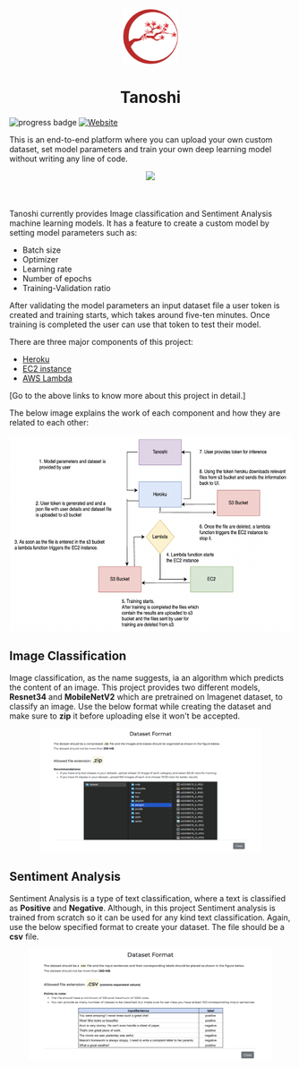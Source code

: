 <div align="center">
  <img src="web/static/information/logo.png" height="100px" />
  <h1 class="custom-inline">Tanoshi</h1>
</div>

![progress badge](https://img.shields.io/badge/status-version%201.0-blue)
[![Website](https://img.shields.io/badge/Website-orange.svg)](https://tanoshi.herokuapp.com/)

This is an end-to-end platform where you can upload your own custom dataset, set model parameters and train your own deep learning model without writing any line of code.

<div align="center">
  <img src="images/tanoshi.gif" />
</div>
<br/>
<br/>

Tanoshi currently provides Image classification and Sentiment Analysis machine learning models.
It has a feature to create a custom model by setting model parameters such as:

- Batch size
- Optimizer
- Learning rate
- Number of epochs
- Training-Validation ratio

After validating the model parameters an input dataset file a user token is created and training starts, which takes around five-ten minutes. Once training is completed the user can use that token to test their model.

There are three major components of this project:

- [Heroku](web)
- [EC2 instance](training/server_training)
- [AWS Lambda](training/lambda)

[Go to the above links to know more about this project in detail.]

The below image explains the work of each component and how they are related to each other:

<div align="center">
  <img src="images/flowchart.png" height="350px" />
</div>

## Image Classification

Image classification, as the name suggests, ia an algorithm which predicts the content of an image. This project provides two different models, **Resnet34** and **MobileNetV2** which are pretrained on Imagenet dataset, to classify an image. Use the below format while creating the dataset and make sure to **zip** it before uploading else it won't be accepted.

<div align="center">
  <img src="images/image_dataset.png" height="220px" />
</div>

## Sentiment Analysis

Sentiment Analysis is a type of text classification, where a text is classified as **Positive** and **Negative**. Although, in this project Sentiment analysis is trained from scratch so it can be used for any kind text classification. Again, use the below specified format to create your dataset. The file should be a **csv** file.

<div align="center">
  <img src="images/text_dataset.png" height="200px" />
</div>
